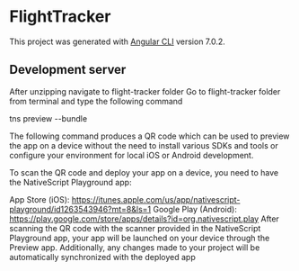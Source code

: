 # FlightTracker

This project was generated with [Angular CLI](https://github.com/angular/angular-cli) version 7.0.2.

## Development server
After unzipping navigate to flight-tracker folder
Go to flight-tracker folder from terminal and type the following command 

tns preview --bundle

The following command produces a QR code which can be used to preview the app on a device without the need to install various SDKs and tools or configure your environment for local iOS or Android development.

To scan the QR code and deploy your app on a device, you need to have the NativeScript Playground app:

App Store (iOS): https://itunes.apple.com/us/app/nativescript-playground/id1263543946?mt=8&ls=1
Google Play (Android): https://play.google.com/store/apps/details?id=org.nativescript.play
After scanning the QR code with the scanner provided in the NativeScript Playground app, your app will be launched on your device through the Preview app. Additionally, any changes made to your project will be automatically synchronized with the deployed app

